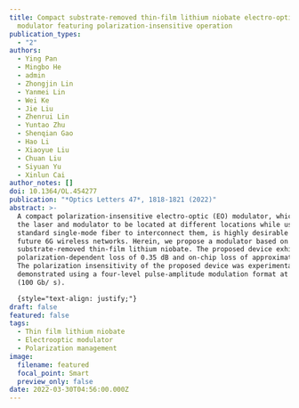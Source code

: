 ```yaml
---
title: Compact substrate-removed thin-film lithium niobate electro-optic
  modulator featuring polarization-insensitive operation
publication_types:
  - "2"
authors:
  - Ying Pan
  - Mingbo He
  - admin
  - Zhongjin Lin
  - Yanmei Lin
  - Wei Ke
  - Jie Liu
  - Zhenrui Lin
  - Yuntao Zhu
  - Shenqian Gao
  - Hao Li
  - Xiaoyue Liu
  - Chuan Liu
  - Siyuan Yu
  - Xinlun Cai
author_notes: []
doi: 10.1364/OL.454277
publication: "*Optics Letters 47*, 1818-1821 (2022)"
abstract: >-
  A compact polarization-insensitive electro-optic (EO) modulator, which allows
  the laser and modulator to be located at different locations while using a
  standard single-mode fiber to interconnect them, is highly desirable for 5G or
  future 6G wireless networks. Herein, we propose a modulator based on
  substrate-removed thin-film lithium niobate. The proposed device exhibits a
  polarization-dependent loss of 0.35 dB and on-chip loss of approximately 2 dB.
  The polarization insensitivity of the proposed device was experimentally
  demonstrated using a four-level pulse-amplitude modulation format at 50 Gbaud
  (100 Gb/ s).

  {style="text-align: justify;"}
draft: false
featured: false
tags:
  - Thin film lithium niobate
  - Electrooptic modulator
  - Polarization management
image:
  filename: featured
  focal_point: Smart
  preview_only: false
date: 2022-03-30T04:56:00.000Z
---
```

